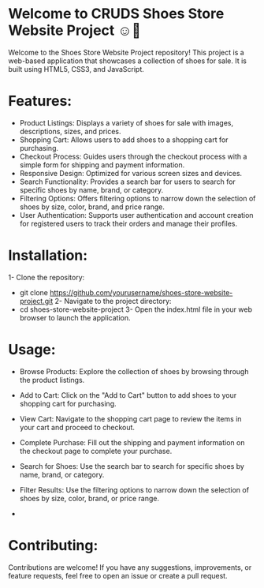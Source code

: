 ﻿# Welcome to CRUDS Shoes Store Website Project ☺👋
 
Welcome to the Shoes Store Website Project repository! This project is a web-based application that showcases a collection of shoes for sale. It is built using HTML5, CSS3, and JavaScript.


# Features:

- Product Listings: Displays a variety of shoes for sale with images, descriptions, sizes, and prices.
- Shopping Cart: Allows users to add shoes to a shopping cart for purchasing.
- Checkout Process: Guides users through the checkout process with a simple form for shipping and payment information.
- Responsive Design: Optimized for various screen sizes and devices.
- Search Functionality: Provides a search bar for users to search for specific shoes by name, brand, or category.
- Filtering Options: Offers filtering options to narrow down the selection of shoes by size, color, brand, and price range.
- User Authentication: Supports user authentication and account creation for registered users to track their orders and manage their profiles.

# Installation:
1- Clone the repository:
- git clone https://github.com/yourusername/shoes-store-website-project.git
2- Navigate to the project directory:
- cd shoes-store-website-project
3- Open the index.html file in your web browser to launch the application.

  
# Usage:
- Browse Products: Explore the collection of shoes by browsing through the product listings.
- Add to Cart: Click on the "Add to Cart" button to add shoes to your shopping cart for purchasing.
- View Cart: Navigate to the shopping cart page to review the items in your cart and proceed to checkout.
- Complete Purchase: Fill out the shipping and payment information on the checkout page to complete your purchase.
- Search for Shoes: Use the search bar to search for specific shoes by name, brand, or category.
- Filter Results: Use the filtering options to narrow down the selection of shoes by size, color, brand, or price range.

- 
# Contributing:
Contributions are welcome! If you have any suggestions, improvements, or feature requests, feel free to open an issue or create a pull request.




